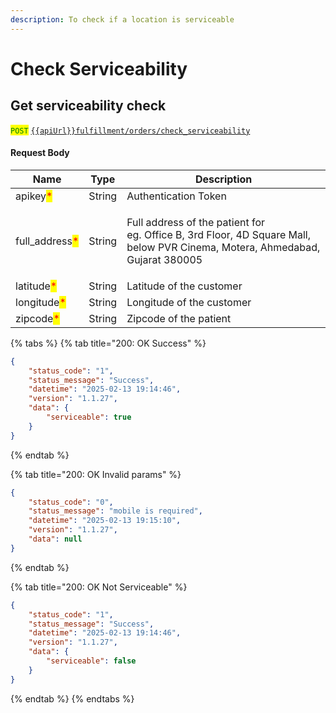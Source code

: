 ```yaml
---
description: To check if a location is serviceable
---
```


# Check Serviceability

## Get serviceability check

<mark style="color:green;">`POST`</mark> [`{{apiUrl}}fulfillment/orders/check_serviceability`](https://api.evitalrx.in/v1/fulfillment/orders/checkout)

#### Request Body

| Name                                            | Type   | Description                                                                                                                              |
| ----------------------------------------------- | ------ | ---------------------------------------------------------------------------------------------------------------------------------------- |
| apikey<mark style="color:red;">\*</mark>        | String | Authentication Token                                                                                                                     |
| full\_address<mark style="color:red;">\*</mark> | String | <p>Full address of  the patient for <br>eg. Office B, 3rd Floor, 4D Square Mall, below PVR Cinema, Motera, Ahmedabad, Gujarat 380005</p> |
| latitude<mark style="color:red;">\*</mark>      | String | Latitude of the customer                                                                                                                 |
| longitude<mark style="color:red;">\*</mark>     | String | Longitude of the customer                                                                                                                |
| zipcode<mark style="color:red;">\*</mark>       | String | Zipcode of the patient                                                                                                                   |



{% tabs %}
{% tab title="200: OK Success" %}
```json
{
    "status_code": "1",
    "status_message": "Success",
    "datetime": "2025-02-13 19:14:46",
    "version": "1.1.27",
    "data": {
        "serviceable": true
    }
}
```
{% endtab %}

{% tab title="200: OK Invalid params" %}
```json
{
    "status_code": "0",
    "status_message": "mobile is required",
    "datetime": "2025-02-13 19:15:10",
    "version": "1.1.27",
    "data": null
}
```
{% endtab %}

{% tab title="200: OK Not Serviceable" %}
```json
{
    "status_code": "1",
    "status_message": "Success",
    "datetime": "2025-02-13 19:14:46",
    "version": "1.1.27",
    "data": {
        "serviceable": false
    }
}
```
{% endtab %}
{% endtabs %}
